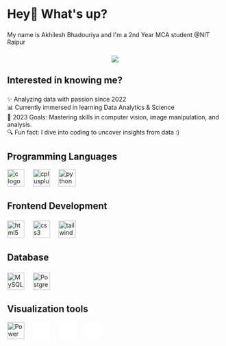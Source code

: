 <h1 align="left">Hey👋 What's up?</h1>

###

<p align="left">My name is Akhilesh Bhadouriya and I'm a 2nd Year MCA student @NIT Raipur</p>

###

<div align="center">
  <img  src="https://user-images.githubusercontent.com/31332352/119162644-9ec37580-ba28-11eb-8e73-b76149197a1e.gif"  />
</div>

###




<h2 align="left">Interested in knowing me?</h2>

###

<p align="left">✨ Analyzing data with passion since 2022<br>📊 Currently immersed in learning Data Analytics & Science<br>🎯 2023 Goals: Mastering skills in computer vision, image manipulation, and analysis.<br>🔍 Fun fact: I dive into coding to uncover insights from data :)</p>

###

<h2 align="left">Programming Languages</h2>
<div align="left">
  <img src="https://cdn.jsdelivr.net/gh/devicons/devicon/icons/c/c-original.svg" height="40" alt="c logo" />
  <img width="12" />
  <img src="https://cdn.jsdelivr.net/gh/devicons/devicon/icons/cplusplus/cplusplus-original.svg" height="40" alt="cplusplus logo" />
  <img width="12" />
  <img src="https://cdn.jsdelivr.net/gh/devicons/devicon/icons/python/python-original.svg" height="40" alt="python logo" />
</div>

###

<h2 align="left">Frontend Development</h2>

###
<div align="left">
  <img src="https://cdn.jsdelivr.net/gh/devicons/devicon/icons/html5/html5-original.svg" height="40" alt="html5 logo" />
  <img width="12" />
  <img src="https://cdn.jsdelivr.net/gh/devicons/devicon/icons/css3/css3-original.svg" height="40" alt="css3 logo" />
  <img width="12" />
  <img src="https://cdn.jsdelivr.net/gh/devicons/devicon/icons/tailwindcss/tailwindcss-original-wordmark.svg" height="40" alt="tailwindcss logo" />
</div>


###

<h2 align="left"> Database</h2>

###

<div align="left">
  <img src="https://cdn.jsdelivr.net/gh/devicons/devicon/icons/mysql/mysql-original.svg" height="40" alt="MySQL logo" />
  <img width="12" />
  <img src="https://cdn.jsdelivr.net/gh/devicons/devicon/icons/postgresql/postgresql-original.svg" height="40" alt="PostgreSQL logo" />
</div>


###
<h2 align="left"> Visualization tools</h2>
<div align="left">
  <img src="data:image/svg+xml;base64,PHN2ZyB3aWR0aD0iNDAiIGhlaWdodD0iNDAiIHZpZXdCb3g9IjAgMCA0MCA0MCIgc3R5bGU9ImZpbGw6cmdiKDI1NSwyNTUsMjU1KTsiIHhtbG5zPSJodHRwOi8vd3d3LnczLm9yZy8yMDAwL3N2ZyI+PGcgZmlsbD0iIzJCMkMyQyI+PGc+PHJlY3Qgd2lkdGg9IjQwIiBoZWlnaHQ9IjQwIiBmaWxsPSJ3aGl0ZSIvPjwvZz48L3N2Zz4=" height="40" alt="Power BI logo" />
  <img width="12" />
  <img src="data:image/svg+xml;base64,PHN2ZyB3aWR0aD0iNDAiIGhlaWdodD0iNDAiIHZpZXdCb3g9IjAgMCA0MCA0MCIgc3R5bGU9ImZpbGw6cmdiKDI1NSwyNTUsMjU1KTsiIHhtbG5zPSJodHRwOi8vd3d3LnczLm9yZy8yMDAwL3N2ZyI+PGcgZmlsbD0iIzAwNjAxMCI+PHJlY3Qgd2lkdGg9IjQwIiBoZWlnaHQ9IjQwIiBmaWxsPSJ3aGl0ZSIvPjwvZz48L3N2Zz4=" height="40" alt="Microsoft Excel logo" />
  <img width="12" />
  <img src="data:image/svg+xml;base64,PHN2ZyB3aWR0aD0iNDAiIGhlaWdodD0iNDAiIHZpZXdCb3g9IjAgMCA0MCA0MCIgc3R5bGU9ImZpbGw6cmdiKDI1NSwyNTUsMjU1KTsiIHhtbG5zPSJodHRwOi8vd3d3LnczLm9yZy8yMDAwL3N2ZyI+PGcgZmlsbD0iIzAwNjAxMCI+PHJlY3Qgd2lkdGg9IjQwIiBoZWlnaHQ9IjQwIiBmaWxsPSJ3aGl0ZSIvPjwvZz48L3N2Zz4=" height="40" alt="Google Sheets logo" />
  <img width="12" />
  <img src="data:image/svg+xml;base64,PHN2ZyB3aWR0aD0iNDAiIGhlaWdodD0iNDAiIHZpZXdCb3g9IjAgMCA0MCA0MCIgc3R5bGU9ImZpbGw6cmdiKDI1NSwyNTUsMjU1KTsiIHhtbG5zPSJodHRwOi8vd3d3LnczLm9yZy8yMDAwL3N2ZyI+PGcgZmlsbD0iIzAwNjAxMCI+PHJlY3Qgd2lkdGg9IjQwIiBoZWlnaHQ9IjQwIiBmaWxsPSJ3aGl0ZSIvPjwvZz48L3N2Zz4=" height="40" alt="Tableau logo" />
</div>




